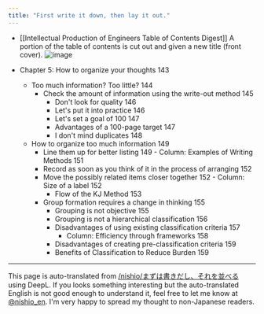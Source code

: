 ```yaml
---
title: "First write it down, then lay it out."
---
```


- [[Intellectual Production of Engineers Table of Contents Digest]]
A portion of the table of contents is cut out and given a new title (front cover).
![image](https://gyazo.com/9e576565f0324e41f9c3f352a1273762/thumb/1000)

- Chapter 5: How to organize your thoughts 143
    - Too much information? Too little? 144
        - Check the amount of information using the write-out method 145
            - Don't look for quality 146
            - Let's put it into practice 146
            - Let's set a goal of 100 147
            - Advantages of a 100-page target 147
            - I don't mind duplicates 148
    - How to organize too much information 149
        - Line them up for better listing 149
                - Column: Examples of Writing Methods 151
        - Record as soon as you think of it in the process of arranging 152
        - Move the possibly related items closer together 152
                - Column: Size of a label 152
            - Flow of the KJ Method 153
        - Group formation requires a change in thinking 155
            - Grouping is not objective 155
            - Grouping is not a hierarchical classification 156
            - Disadvantages of using existing classification criteria 157
                - Column: Efficiency through frameworks 158
            - Disadvantages of creating pre-classification criteria 159
            - Benefits of Classification to Reduce Burden 159

---
This page is auto-translated from [/nishio/まずは書きだし、それを並べる](https://scrapbox.io/nishio/まずは書きだし、それを並べる) using DeepL. If you looks something interesting but the auto-translated English is not good enough to understand it, feel free to let me know at [@nishio_en](https://twitter.com/nishio_en). I'm very happy to spread my thought to non-Japanese readers.